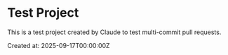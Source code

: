 # Test Project

This is a test project created by Claude to test multi-commit pull requests.

Created at: 2025-09-17T00:00:00Z
